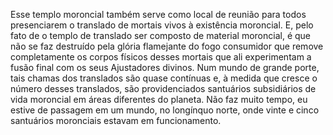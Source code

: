 ﻿Esse templo moroncial também serve como local de reunião para todos presenciarem o translado de mortais vivos à existência moroncial. E, pelo fato de o templo de translado ser composto de material moroncial, é que não se faz destruído pela glória flamejante do fogo consumidor que remove completamente os corpos físicos desses mortais que ali experimentam a fusão final com os seus Ajustadores divinos. Num mundo de grande porte, tais chamas dos translados são quase contínuas e, à medida que cresce o número desses translados, são providenciados santuários subsidiários de vida moroncial em áreas diferentes do planeta. Não faz muito tempo, eu estive de passagem em um mundo, no longínquo norte, onde vinte e cinco santuários moronciais estavam em funcionamento.